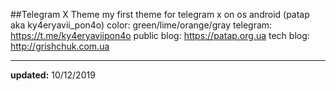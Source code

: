 ##Telegram X Theme
my first theme for telegram x on os android (patap aka ky4eryavii_pon4o) 
color: green/lime/orange/gray 
telegram: https://t.me/ky4eryaviipon4o 
public blog: https://patap.org.ua 
tech blog: http://grishchuk.com.ua

------------


**updated:** 10/12/2019